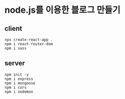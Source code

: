 # node.js를 이용한 블로그 만들기

## client
````
npx create-react-app .
npm i react-router-dom
npm i sass
````

## server

````
npm init -y
npm i express
npm i mongoose
npm i cors
npm i nodemon
````